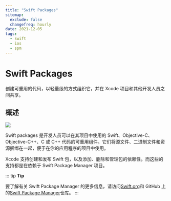 ```yaml
---
title: "Swift Packages"
sitemap:
  exclude: false
  changefreq: hourly
date: 2021-12-05
tags:
  - swift
  - ios
  - spm
---
```


# Swift Packages

创建可重用的代码，以轻量级的方式组织它，并在 Xcode 项目和其他开发人员之间共享。

## 概述

![](http://blog.oldbird.run/mweb/16489043357040.jpg)

Swift packages 是开发人员可以在其项目中使用的 Swift、Objective-C、Objective-C++、C 或 C++ 代码的可重用组件。它们将源文件、二进制文件和资源捆绑在一起，便于在你的应用程序的项目中使用。

Xcode 支持创建和发布 Swift 包，以及添加、删除和管理包的依赖性。而这些的支持都是在依赖于 Swift Package Manager 项目。

::: tip
**Tip**

要了解有关 Swift Package Manager 的更多信息，请访问[Swift.org](https://swift.org/package-manager/)和 GitHub 上的[Swift Package Manager](https://github.com/apple/swift-package-manager)仓库。
:::
